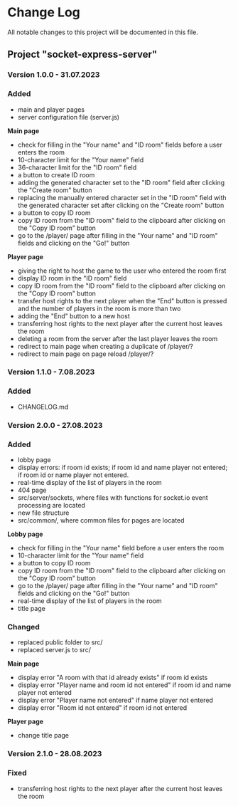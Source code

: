 # Change Log

All notable changes to this project will be documented in this file.

## Project "socket-express-server"

### Version 1.0.0 - 31.07.2023

### Added

- main and player pages
- server configuration file (server.js)

**Main page**

- check for filling in the "Your name" and "ID room" fields before a user enters the room
- 10-character limit for the "Your name" field
- 36-character limit for the "ID room" field
- a button to create ID room
- adding the generated character set to the "ID room" field after clicking the "Create room" button
- replacing the manually entered character set in the "ID room" field with the generated character set after clicking on the "Create room" button
- a button to copy ID room
- copy ID room from the "ID room" field to the clipboard after clicking on the "Copy ID room" button
- go to the /player/ page after filling in the "Your name" and "ID room" fields and clicking on the "Go!" button

**Player page**

- giving the right to host the game to the user who entered the room first
- display ID room in the "ID room" field
- copy ID room from the "ID room" field to the clipboard after clicking on the "Copy ID room" button
- transfer host rights to the next player when the "End" button is pressed and the number of players in the room is more than two
- adding the "End" button to a new host
- transferring host rights to the next player after the current host leaves the room
- deleting a room from the server after the last player leaves the room
- redirect to main page when creating a duplicate of /player/?
- redirect to main page on page reload /player/?

### Version 1.1.0 - 7.08.2023

### Added

- CHANGELOG.md

### Version 2.0.0 - 27.08.2023

### Added

- lobby page
- display errors:
    if room id exists;
    if room id and name player not entered;
    if room id or name player not entered.
- real-time display of the list of players in the room
- 404 page
- src/server/sockets, where files with functions for socket.io event processing are located
- new file structure
- src/common/, where common files for pages are located

**Lobby page**

- check for filling in the "Your name" field before a user enters the room
- 10-character limit for the "Your name" field
- a button to copy ID room
- copy ID room from the "ID room" field to the clipboard after clicking on the "Copy ID room" button
- go to the /player/ page after filling in the "Your name" and "ID room" fields and clicking on the "Go!" button
- real-time display of the list of players in the room
- title page

### Changed

- replaced public folder to src/
- replaced server.js to src/

**Main page**

- display error "A room with that id already exists" if room id exists
- display error "Player name and room id not entered" if room id and name player not entered
- display error "Player name not entered" if name player not entered
- display error "Room id not entered" if room id not entered

**Player page**

- change title page

### Version 2.1.0 - 28.08.2023

### Fixed

- transferring host rights to the next player after the current host leaves the room
